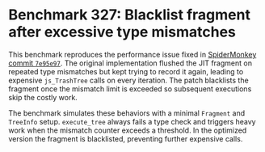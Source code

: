 # Benchmark 327: Blacklist fragment after excessive type mismatches

This benchmark reproduces the performance issue fixed in [SpiderMonkey commit `7e95e97`](https://github.com/mozilla/gecko-dev/commit/7e95e972d8ef820338df9d8f1bb6efe9ba3afafb).
The original implementation flushed the JIT fragment on repeated type mismatches but kept trying to
record it again, leading to expensive `js_TrashTree` calls on every iteration. The patch blacklists the
fragment once the mismatch limit is exceeded so subsequent executions skip the costly work.

The benchmark simulates these behaviors with a minimal `Fragment` and `TreeInfo` setup. `execute_tree`
always fails a type check and triggers heavy work when the mismatch counter exceeds a threshold.
In the optimized version the fragment is blacklisted, preventing further expensive calls.

